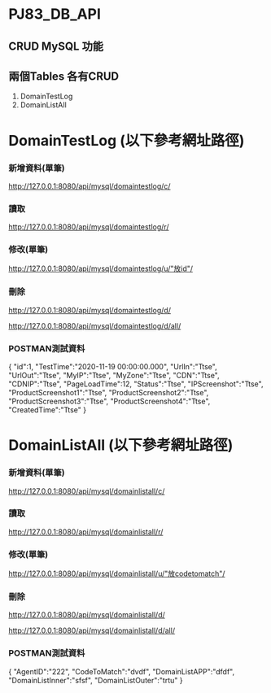 # PJ83_DB_API
## CRUD MySQL 功能


## 兩個Tables 各有CRUD
1. DomainTestLog
2. DomainListAll

# DomainTestLog  (以下參考網址路徑)  
### 新增資料(單筆)
http://127.0.0.1:8080/api/mysql/domaintestlog/c/

### 讀取
http://127.0.0.1:8080/api/mysql/domaintestlog/r/

### 修改(單筆)
http://127.0.0.1:8080/api/mysql/domaintestlog/u/"放id"/

### 刪除
http://127.0.0.1:8080/api/mysql/domaintestlog/d/

http://127.0.0.1:8080/api/mysql/domaintestlog/d/all/


### POSTMAN測試資料
{
     "id":1,
     "TestTime":"2020-11-19 00:00:00.000",
     "UrlIn":"Ttse",
     "UrlOut":"Ttse",
     "MyIP":"Ttse",
     "MyZone":"Ttse",
     "CDN":"Ttse",
     "CDNIP":"Ttse",
     "PageLoadTime":12,
     "Status":"Ttse",
     "IPScreenshot":"Ttse",
     "ProductScreenshot1":"Ttse",
     "ProductScreenshot2":"Ttse",
     "ProductScreenshot3":"Ttse",
     "ProductScreenshot4":"Ttse",
     "CreatedTime":"Ttse"
 }



# DomainListAll (以下參考網址路徑) 
### 新增資料(單筆)
http://127.0.0.1:8080/api/mysql/domainlistall/c/

### 讀取
http://127.0.0.1:8080/api/mysql/domainlistall/r/

### 修改(單筆)
http://127.0.0.1:8080/api/mysql/domainlistall/u/"放codetomatch"/

### 刪除
http://127.0.0.1:8080/api/mysql/domainlistall/d/

http://127.0.0.1:8080/api/mysql/domainlistall/d/all/


### POSTMAN測試資料

{
    "AgentID":"222",
    "CodeToMatch":"dvdf",
    "DomainListAPP":"dfdf",
    "DomainListInner":"sfsf",
    "DomainListOuter":"trtu"
}





